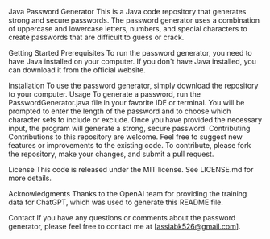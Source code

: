 Java Password Generator
This is a Java code repository that generates strong and secure passwords. The password generator uses a combination of uppercase and lowercase letters, numbers, and special characters to create passwords that are difficult to guess or crack.

Getting Started
Prerequisites
To run the password generator, you need to have Java installed on your computer. If you don't have Java installed, you can download it from the official website.

Installation
To use the password generator, simply download the repository to your computer.
Usage
To generate a password, run the PasswordGenerator.java file in your favorite IDE or terminal. You will be prompted to enter the length of the password and to choose which character sets to include or exclude. Once you have provided the necessary input, the program will generate a strong, secure password.
Contributing
Contributions to this repository are welcome. Feel free to suggest new features or improvements to the existing code. To contribute, please fork the repository, make your changes, and submit a pull request.

License
This code is released under the MIT license. See LICENSE.md for more details.

Acknowledgments
Thanks to the OpenAI team for providing the training data for ChatGPT, which was used to generate this README file.

Contact
If you have any questions or comments about the password generator, please feel free to contact me at [assiabk526@gmail.com].
